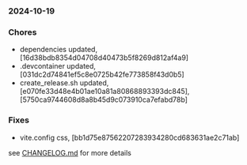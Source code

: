 ### 2024-10-19

### Chores
+ dependencies updated, [16d38bdb8354d04708d40473b5f8269d812af4a9]
+ .devcontainer updated, [031dc2d74841ef5c8e0725b42fe773858f43d0b5]
+ create_release.sh updated, [e070fe33d48e4b01ae10a81a80868893393dc845], [5750ca9744608d8a8b45d9c073910ca7efabd78b]

### Fixes
+ vite.config css, [bb1d75e87562207283934280cd683631ae2c71ab]

see <a href='https://github.com/mrjackwills/leafcast_vue/blob/main/CHANGELOG.md'>CHANGELOG.md</a> for more details

